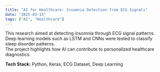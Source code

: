 ```yaml
---
title: "AI for Healthcare: Insomnia Detection from ECG Signals"
date: "2025-03-15"
tags: ["AI", "Healthcare"]
---
```


This research aimed at detecting insomnia through ECG signal patterns.  
Deep learning models such as LSTM and CNNs were tested to classify sleep disorder patterns.  
The project highlights how AI can contribute to personalized healthcare diagnostics.  

**Tech Stack:** Python, Keras, ECG Dataset, Deep Learning
